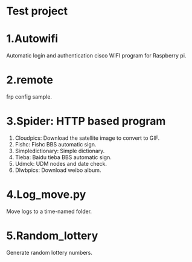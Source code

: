 # Test project

# 1.Autowifi
Automatic login and authentication cisco WIFI program for Raspberry pi.

# 2.remote
frp config sample.

# 3.Spider: HTTP based program
1. Cloudpics: Download the satellite image to convert to GIF.  
2. Fishc: Fishc BBS automatic sign.  
3. Simpledictionary: Simple dictionary.  
4. Tieba: Baidu tieba BBS automatic sign.  
5. Udmck: UDM nodes and date check.  
6. Dlwbpics: Download weibo album.

# 4.Log_move.py
Move logs to a time-named folder.

# 5.Random_lottery
Generate random lottery numbers.
